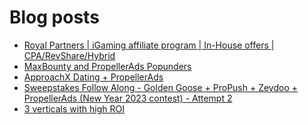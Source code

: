 # Blog posts
<!-- BLOG-POST-LIST:START -->
- [Royal Partners | iGaming affiliate program | In-House offers | CPA/RevShare/Hybrid](https://afflift.com/f/threads/royal-partners-igaming-affiliate-program-in-house-offers-cpa-revshare-hybrid.10011/)
- [MaxBounty and PropellerAds Popunders](https://afflift.com/f/threads/maxbounty-and-propellerads-popunders.10320/)
- [ApproachX Dating + PropellerAds](https://afflift.com/f/threads/approachx-dating-propellerads.10218/)
- [Sweepstakes Follow Along - Golden Goose + ProPush + Zeydoo + PropellerAds &lpar;New Year 2023 contest&rpar; - Attempt 2](https://afflift.com/f/threads/sweepstakes-follow-along-golden-goose-propush-zeydoo-propellerads-new-year-2023-contest-attempt-2.10313/)
- [3 verticals with high ROI](https://afflift.com/f/threads/3-verticals-with-high-roi.10322/)
<!-- BLOG-POST-LIST:END -->
